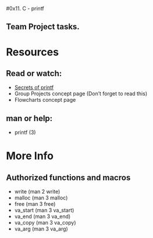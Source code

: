 #0x11. C - printf

## Team Project tasks.

# Resources
## Read or watch:

* [Secrets of printf](https://alx-intranet.hbtn.io/rltoken/gxdsTXxWMklkBTgY197HYQ)
* Group Projects concept page (Don’t forget to read this)
* Flowcharts concept page
## man or help:
* printf (3)

# More Info
## Authorized functions and macros
* write (man 2 write)
* malloc (man 3 malloc)
* free (man 3 free)
* va_start (man 3 va_start)
* va_end (man 3 va_end)
* va_copy (man 3 va_copy)
* va_arg (man 3 va_arg)

